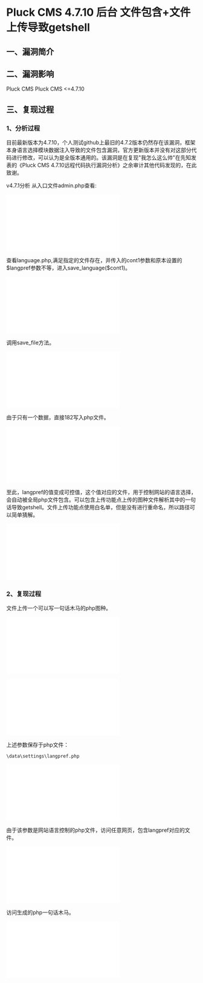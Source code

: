 Pluck CMS 4.7.10 后台 文件包含+文件上传导致getshell
===================================================

一、漏洞简介
------------

二、漏洞影响
------------

Pluck CMS Pluck CMS \<=4.7.10

三、复现过程
------------

### 1、分析过程

目前最新版本为4.7.10，个人测试github上最旧的4.7.2版本仍然存在该漏洞，框架本身语言选择模块数据注入导致的文件包含漏洞，官方更新版本并没有对这部分代码进行修改，可以认为是全版本通用的。该漏洞是在复现\"我怎么这么帅\"在先知发表的《Pluck
CMS 4.7.10远程代码执行漏洞分析》之余审计其他代码发现的，在此致谢。

v4.7.1分析 从入口文件admin.php查看:

![](resource/PluckCMS4.7.10后台文件包含+文件上传导致getshell/media/rId25.shtml)

查看language.php,满足指定的文件存在，并传入的cont1参数和原本设置的\$langpref参数不等，进入save\_language(\$cont1)。

![](resource/PluckCMS4.7.10后台文件包含+文件上传导致getshell/media/rId26.shtml)

调用save\_file方法。

![](resource/PluckCMS4.7.10后台文件包含+文件上传导致getshell/media/rId27.shtml)

由于只有一个数据，直接182写入php文件。

![](resource/PluckCMS4.7.10后台文件包含+文件上传导致getshell/media/rId28.shtml)

至此，langpref的值变成可控值，这个值对应的文件，用于控制网站的语言选择，会自动被全局php文件包含。可以包含上传功能点上传的图种文件解析其中的一句话导致getshell。文件上传功能点使用白名单，但是没有进行重命名，所以路径可以简单猜解。

![](resource/PluckCMS4.7.10后台文件包含+文件上传导致getshell/media/rId29.shtml)

### 2、复现过程

文件上传一个可以写一句话木马的php图种。

![](resource/PluckCMS4.7.10后台文件包含+文件上传导致getshell/media/rId31.shtml)

![](resource/PluckCMS4.7.10后台文件包含+文件上传导致getshell/media/rId32.shtml)

上述参数保存于php文件：

    \data\settings\langpref.php

![](resource/PluckCMS4.7.10后台文件包含+文件上传导致getshell/media/rId33.shtml)

由于该参数是网站语言控制的php文件，访问任意网页，包含langpref对应的文件。

![](resource/PluckCMS4.7.10后台文件包含+文件上传导致getshell/media/rId34.shtml)

访问生成的php一句话木马。

![](resource/PluckCMS4.7.10后台文件包含+文件上传导致getshell/media/rId35.shtml)
